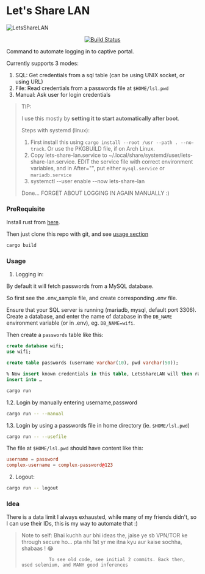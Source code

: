 # Let's Share LAN

![LetsShareLAN](https://socialify.git.ci/adi-g15/LetsShareLAN/image?description=1&language=1&logo=https%3A%2F%2Fupload.wikimedia.org%2Fwikipedia%2Fcommons%2Fthumb%2F2%2F20%2FRustacean-orig-noshadow.svg%2F200px-Rustacean-orig-noshadow.svg.png&name=1&owner=1&pattern=Circuit%20Board&theme=Dark)

<div align="center">
  <a href="https://github.com/adi-g15/LetsShareLAN/actions/workflows/rust.yml"><img alt="Build Status" src="https://github.com/adi-g15/LetsShareLAN/actions/workflows/rust.yml/badge.svg" /></a>
</div>

Command to automate logging in to captive portal.

Currently supports 3 modes:
1. SQL: Get credentials from a sql table (can be using UNIX socket, or using
   URL)
2. File: Read credentials from a passwords file at `$HOME/lsl.pwd`
3. Manual: Ask user for login credentials

> TIP:
>
> I use this mostly by **setting it to start automatically after boot**.
>
> Steps with systemd (linux):
>
> 1. First install this using `cargo install --root /usr --path . --no-track`. Or use the PKGBUILD file, if on Arch Linux.
> 2. Copy lets-share-lan.service to ~/.local/share/systemd/user/lets-share-lan.service. EDIT the service file with correct environment variables, and in After="<xxxxx>", put either `mysql.service` or `mariadb.service`
> 3. systemctl --user enable --now lets-share-lan
>
> Done... FORGET ABOUT LOGGING IN AGAIN MANUALLY :)

### PreRequisite

Install rust from [here](https://rustup.rs).

Then just clone this repo with git, and see [usage section](#usage)

```sh
cargo build
```

### Usage

1. Logging in:

By default it will fetch passwords from a MySQL database.

So first see the .env_sample file, and create corresponding .env file.

Ensure that your SQL server is running (mariadb, mysql, default port 3306). Create a database, and enter the name of database in the `DB_NAME` environment variable (or in .env), eg. `DB_NAME=wifi`.

Then create a `passwords` table like this:

```sql
create database wifi;
use wifi;

create table passwords (username varchar(10), pwd varchar(50));

% Now insert known credentials in this table, LetsShareLAN will then randomly chose among these each time
insert into …
```

```sh
cargo run
```

1.2. Login by manually entering username,password

```sh
cargo run -- --manual
```

1.3. Login by using a passwords file in home directory (ie. `$HOME/lsl.pwd`)

```sh
cargo run -- --usefile
```

The file at `$HOME/lsl.pwd` should have content like this:

```toml
username = password
complex-username = complex-password@123
```

2. Logout:

```sh
cargo run -- logout
```

### Idea

There is a data limit I always exhausted, while many of my friends didn't, so I can use their IDs, this is my way to automate that :)

> Note to self: Bhai kuchh aur bhi ideas the, jaise ye sb VPN/TOR ke through secure ho... pta nhi 1st yr me itna kyu aur kaise sochha, shabaas ! 😂
>
>               To see old code, see initial 2 commits. Back then, used selenium, and MANY good inferences

